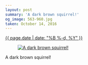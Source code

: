 ```yaml
---
layout: post
summary: 'A dark brown squirrel!'
og_image: 563-960.jpg
taken: October 14, 2016
---
```


<div class="post">
 <time>
  <a href="/563">
   {{ page.date | date: "%B %-d, %Y" }}
  </a>
 </time>
 <a href="/563">
  <figure data-taken="10/14/2016">
   <img alt="A dark brown squirrel!" sizes="(min-width: 700px) 50vw, calc(100vw - 2rem)" src="{{ site.assets_url }}/563-480.jpg" srcset="{{ site.assets_url }}/563-240.jpg 240w, {{ site.assets_url }}/563-480.jpg 480w, {{ site.assets_url }}/563-720.jpg 720w, {{ site.assets_url }}/563-960.jpg 960w"/>
  </figure>
 </a>
 <span>
  A dark brown squirrel!
 </span>
</div>
